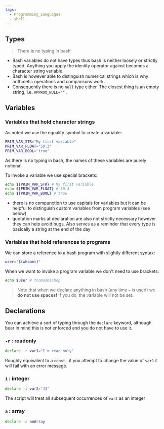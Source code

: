 ```yaml
---
tags:
  - Programming_Languages
  - shell
---
```


## Types

 > 
 > There is no typing in bash!

* Bash variables do not have types thus bash is neither loosely or strictly typed. Anything you apply the identity operator against becomes a character string variable.
* Bash is however able to distinguish numerical strings which is why arithmetic operations and comparisons work.
* Consequently there is no `null` type either. The closest thing is an empty string, i.e. `APPROX_NULL=""` .

## Variables

### Variables that hold character strings

As noted we use the equality symbol to create a variable:

````bash
PRIM_VAR_STR="My first variable"
PRIM_VAR_FLOAT="50.3"
PRIM_VAR_BOOL="true"
````

As there is no typing in bash, the names of these variables are purely notional.

To invoke a variable we use special brackets:

````bash
echo ${PRIM_VAR_STR} # My first variable
echo ${PRIM_VAR_FLOAT} # 50.3
echo ${PRIM_VAR_BOOL} # true
````

* there is no compunction to use capitals for variables but it can be helpful to distinguish custom variables from program variables (see below)
* quotation marks at declaration are also not strictly necessary however they can help avoid bugs. Also serves as a reminder that every type is basically a string at the end of the day

### Variables that hold references to programs

We can store a reference to a bash program with slightly different syntax:

````bash
user="$(whoami)"
````

When we want to invoke a program variable we don't need to use brackets:

````bash
echo $user # thomasbishop
````

 > 
 > Note that when we declare anything in bash (any time `=` is used) we **do not use spaces!** If you do, the variable will not be set.

## Declarations

You can achieve a sort of typing through the `declare` keyword, although bear in mind this is not enforced and you do not have to use it.

### `-r` : readonly

````bash
declare -r var1="I'm read only"
````

Roughly equivalent to a `const` : if you attempt to change the value of `var1` it will fail with an error message.

### `i` : integer

````bash
declare -i var2="43"
````

The script will treat all subsequent occurrences of `var2` as an integer

### `a` : array

````bash
declare -a anArray
````
